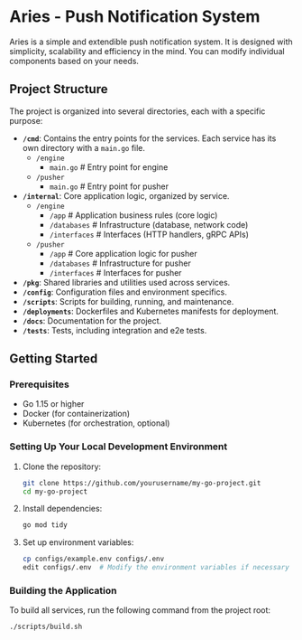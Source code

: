 # Aries - Push Notification System

Aries is a simple and extendible push notification system. It is designed with  simplicity, scalability and efficiency in the mind. You can modify individual components based on your needs.

## Project Structure

The project is organized into several directories, each with a specific purpose:

- **`/cmd`**: Contains the entry points for the services. Each service has its own directory with a `main.go` file.
  - `/engine`
    - `main.go`  # Entry point for engine
  - `/pusher`
    - `main.go`  # Entry point for pusher
- **`/internal`**: Core application logic, organized by service.
  - `/engine`
    - `/app`        # Application business rules (core logic)
    - `/databases`      # Infrastructure (database, network code)
    - `/interfaces` # Interfaces (HTTP handlers, gRPC APIs)
  - `/pusher`
    - `/app`        # Core application logic for pusher
    - `/databases`      # Infrastructure for pusher
    - `/interfaces` # Interfaces for pusher
- **`/pkg`**: Shared libraries and utilities used across services.
- **`/config`**: Configuration files and environment specifics.
- **`/scripts`**: Scripts for building, running, and maintenance.
- **`/deployments`**: Dockerfiles and Kubernetes manifests for deployment.
- **`/docs`**: Documentation for the project.
- **`/tests`**: Tests, including integration and e2e tests.

## Getting Started

### Prerequisites

- Go 1.15 or higher
- Docker (for containerization)
- Kubernetes (for orchestration, optional)

### Setting Up Your Local Development Environment

1. Clone the repository:
    ```bash
    git clone https://github.com/yourusername/my-go-project.git
    cd my-go-project
    ```

2. Install dependencies:
    ```bash
    go mod tidy
    ```

3. Set up environment variables:
    ```bash
    cp configs/example.env configs/.env
    edit configs/.env  # Modify the environment variables if necessary
    ```

### Building the Application

To build all services, run the following command from the project root:

```bash
./scripts/build.sh

